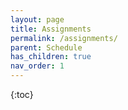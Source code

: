 ```yaml
---
layout: page
title: Assignments
permalink: /assignments/
parent: Schedule
has_children: true
nav_order: 1
---
```


{:toc}
